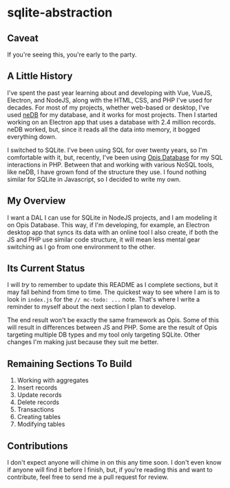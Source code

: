 # sqlite-abstraction

## Caveat
If you're seeing this, you're early to the party.

## A Little History
I've spent the past year learning about and developing with Vue, VueJS, Electron, and NodeJS, along with the HTML, CSS, and PHP I've used for decades. For most of my projects, whether web-based or desktop, I've used [neDB](https://github.com/louischatriot/nedb) for my database, and it works for most projects. Then I started working on an Electron app that uses a database with 2.4 million records. neDB worked, but, since it reads all the data into memory, it bogged everything down.

I switched to SQLite. I've been using SQL for over twenty years, so I'm comfortable with it, but, recently, I've been using [Opis Database](https://opis.io/database) for my SQL interactions in PHP. Between that and working with various NoSQL tools, like neDB, I have grown fond of the structure they use. I found nothing similar for SQLite in Javascript, so I decided to write my own.

## My Overview
I want a DAL I can use for SQLite in NodeJS projects, and I am modeling it on Opis Database. This way, if I'm developing, for example, an Electron desktop app that syncs its data with an online tool I also create, if both the JS and PHP use similar code structure, it will mean less mental gear switching as I go from one environment to the other.

## Its Current Status
I will *try* to remember to update this README as I complete sections, but it may fall behind from time to time. The quickest way to see where I am is to look in `index.js` for the `// mc-todo: ...` note. That's where I write a reminder to myself about the next section I plan to develop.

The end result won't be exactly the same framework as Opis. Some of this will result in differences between JS and PHP. Some are the result of Opis targeting multiple DB types and my tool only targeting SQLite. Other changes I'm making just because they suit me better.

## Remaining Sections To Build
  1. Working with aggregates
  1. Insert records
  1. Update records
  1. Delete records
  1. Transactions
  1. Creating tables
  1. Modifying tables

## Contributions
I don't expect anyone will chime in on this any time soon. I don't even know if anyone will find it before I finish, but, if you're reading this and want to contribute, feel free to send me a pull request for review.